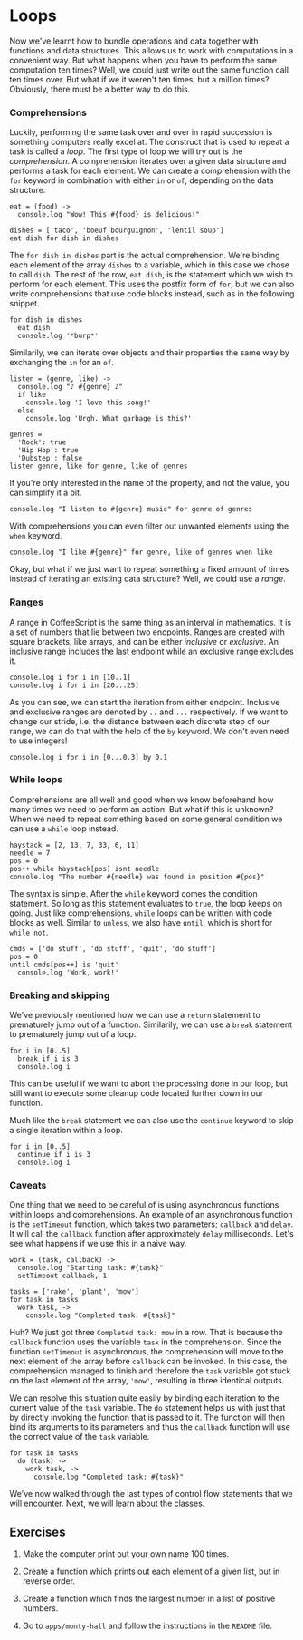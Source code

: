 # Loops

Now we've learnt how to bundle operations and data together with functions and data structures. This allows us to work with computations in a convenient way. But what happens when you have to perform the same computation ten times? Well, we could just write out the same function call ten times over. But what if we it weren't ten times, but a million times? Obviously, there must be a better way to do this.

### Comprehensions

Luckily, performing the same task over and over in rapid succession is something computers really excel at. The construct that is used to repeat a task is called a *loop*. The first type of loop we will try out is the *comprehension*. A comprehension iterates over a given data structure and performs a task for each element. We can create a comprehension with the `for` keyword in combination with either `in` or `of`, depending on the data structure.

    eat = (food) ->
      console.log "Wow! This #{food} is delicious!"

    dishes = ['taco', 'boeuf bourguignon', 'lentil soup']
    eat dish for dish in dishes

The `for dish in dishes` part is the actual comprehension. We're binding each element of the array `dishes` to a variable, which in this case we chose to call `dish`. The rest of the row, `eat dish`, is the statement which we wish to perform for each element. This uses the postfix form of `for`, but we can also write comprehensions that use code blocks instead, such as in the following snippet.

    for dish in dishes
      eat dish
      console.log '*burp*'

Similarily, we can iterate over objects and their properties the same way by exchanging the `in` for an `of`.

    listen = (genre, like) ->
      console.log "♪ #{genre} ♪"
      if like
        console.log 'I love this song!'
      else
        console.log 'Urgh. What garbage is this?'

    genres =
      'Rock': true
      'Hip Hop': true
      'Dubstep': false
    listen genre, like for genre, like of genres

If you're only interested in the name of the property, and not the value, you can simplify it a bit.

    console.log "I listen to #{genre} music" for genre of genres

With comprehensions you can even filter out unwanted elements using the `when` keyword.

    console.log "I like #{genre}" for genre, like of genres when like

Okay, but what if we just want to repeat something a fixed amount of times instead of iterating an existing data structure? Well, we could use a *range*.

### Ranges

A range in CoffeeScript is the same thing as an interval in mathematics. It is a set of numbers that lie between two endpoints. Ranges are created with square brackets, like arrays, and can be either *inclusive* or *exclusive*. An inclusive range includes the last endpoint while an exclusive range excludes it.

    console.log i for i in [10..1]
    console.log i for i in [20...25]

As you can see, we can start the iteration from either endpoint. Inclusive and exclusive ranges are denoted by `..` and `...` respectively. If we want to change our stride, i.e. the distance between each discrete step of our range, we can do that with the help of the `by` keyword. We don't even need to use integers!

    console.log i for i in [0...0.3] by 0.1

### While loops

Comprehensions are all well and good when we know beforehand how many times we need to perform an action. But what if this is unknown? When we need to repeat something based on some general condition we can use a `while` loop instead.

    haystack = [2, 13, 7, 33, 6, 11]
    needle = 7
    pos = 0
    pos++ while haystack[pos] isnt needle
    console.log "The number #{needle} was found in position #{pos}"

The syntax is simple. After the `while` keyword comes the condition statement. So long as this statement evaluates to `true`, the loop keeps on going. Just like comprehensions, `while` loops can be written with code blocks as well. Similar to `unless`, we also have `until`, which is short for `while not`.

    cmds = ['do stuff', 'do stuff', 'quit', 'do stuff']
    pos = 0
    until cmds[pos++] is 'quit'
      console.log 'Work, work!'

### Breaking and skipping

We've previously mentioned how we can use a `return` statement to prematurely jump out of a function. Similarily, we can use a `break` statement to prematurely jump out of a loop.

    for i in [0..5]
      break if i is 3
      console.log i

This can be useful if we want to abort the processing done in our loop, but still want to execute some cleanup code located further down in our function.

Much like the `break` statement we can also use the `continue` keyword to skip a single iteration within a loop.

    for i in [0..5]
      continue if i is 3
      console.log i

### Caveats

One thing that we need to be careful of is using asynchronous functions within loops and comprehensions. An example of an asynchronous function is the `setTimeout` function, which takes two parameters; `callback` and `delay`. It will call the `callback` function after approximately `delay` milliseconds. Let's see what happens if we use this in a naive way.

    work = (task, callback) ->
      console.log "Starting task: #{task}"
      setTimeout callback, 1

    tasks = ['rake', 'plant', 'mow']
    for task in tasks
      work task, ->
        console.log "Completed task: #{task}"

Huh? We just got three `Completed task: mow` in a row. That is because the `callback` function uses the variable `task` in the comprehension. Since the function `setTimeout` is asynchronous, the comprehension will move to the next element of the array before `callback` can be invoked. In this case, the comprehension managed to finish and therefore the `task` variable got stuck on the last element of the array, `'mow'`, resulting in three identical outputs.

We can resolve this situation quite easily by binding each iteration to the current value of the `task` variable. The `do` statement helps us with just that by directly invoking the function that is passed to it. The function will then bind its arguments to its parameters and thus the `callback` function will use the correct value of the `task` variable.

    for task in tasks
      do (task) ->
        work task, ->
          console.log "Completed task: #{task}"

We've now walked through the last types of control flow statements that we will encounter. Next, we will learn about the classes.

## Exercises

1. Make the computer print out your own name 100 times.

2. Create a function which prints out each element of a given list, but in reverse order.

3. Create a function which finds the largest number in a list of positive numbers.

4. Go to `apps/monty-hall` and follow the instructions in the `README` file.
